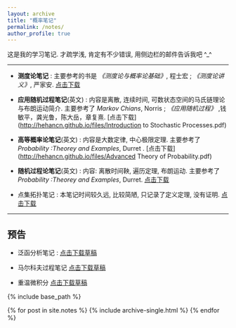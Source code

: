 ```yaml
---
layout: archive
title: "概率笔记"
permalink: /notes/
author_profile: true
---
```



 这是我的学习笔记. 才疏学浅, 肯定有不少错误, 用侧边栏的邮件告诉我吧 ^_^

***********

-  **测度论笔记** : 主要参考的书是 *《测度论与概率论基础》*, 程士宏 ; *《测度论讲义》*, 严家安.  [点击下载](http://hehancn.github.io/files/MeasureThoery.pdf)

- **应用随机过程笔记**(英文) : 内容是离散, 连续时间, 可数状态空间的马氏链理论与布朗运动简介. 主要参考了 *Markov Chians*, Norris ;  *《应用随机过程》* ,钱敏平，龚光鲁，陈大岳，章复熹. [点击下载](http://hehancn.github.io/files/Introduction to Stochastic Processes.pdf)

- **高等概率论笔记**(英文) : 内容是大数定律, 中心极限定理. 主要参考了*Probability :Theorey and Examples*, Durret . [点击下载](http://hehancn.github.io/files/Advanced Theory of Probability.pdf)

- **随机过程论笔记**(英文) : 内容: 离散时间鞅, 遍历定理, 布朗运动. 主要参考了*Probability :Theorey and Examples*, Durret. [点击下载](http://hehancn.github.io/files/StochasticProcessesNotes.pdf)

- 点集拓扑笔记 :  本笔记时间较久远, 比较简陋, 只记录了定义定理, 没有证明.  [点击下载](http://hehancn.github.io/files/gt.pdf)

***********
## 预告

- 泛函分析笔记 :    [点击下载草稿](http://hehancn.github.io/files/FunctionAnalysisNotes.pdf) 

- 马尔科夫过程笔记  [点击下载草稿](http://hehancn.github.io/files/MarkovProcesses.pdf) 


- 重温微积分 [点击下载草稿](http://hehancn.github.io/files/ReviewCalculus.pdf) 


{% include base_path %}

{% for post in site.notes %}
  {% include archive-single.html %}
{% endfor %}
